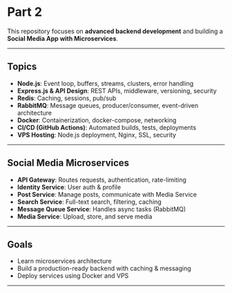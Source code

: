 

# Part 2 

This repository focuses on **advanced backend development** and building a **Social Media App with Microservices**.

---

## Topics

* **Node.js**: Event loop, buffers, streams, clusters, error handling
* **Express.js & API Design**: REST APIs, middleware, versioning, security
* **Redis**: Caching, sessions, pub/sub
* **RabbitMQ**: Message queues, producer/consumer, event-driven architecture
* **Docker**: Containerization, docker-compose, networking
* **CI/CD (GitHub Actions)**: Automated builds, tests, deployments
* **VPS Hosting**: Node.js deployment, Nginx, SSL, security

---

## Social Media Microservices

* **API Gateway**: Routes requests, authentication, rate-limiting
* **Identity Service**: User auth & profile
* **Post Service**: Manage posts, communicate with Media Service
* **Search Service**: Full-text search, filtering, caching
* **Message Queue Service**: Handles async tasks (RabbitMQ)
* **Media Service**: Upload, store, and serve media

---

## Goals

* Learn microservices architecture
* Build a production-ready backend with caching & messaging
* Deploy services using Docker and VPS

---